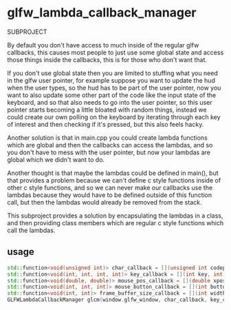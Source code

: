 # glfw_lambda_callback_manager
SUBPROJECT

By default you don't have access to much inside of the regular glfw callbacks, this causes most people to just use some global state and access those things inside the callbacks, this is for those who don't want that.

If you don't use global state then you are limited to stuffing what you need in the glfw user pointer, for example suppose you want to update the hud when the user types, so the hud has to be part of the user pointer, now you want to also update some other part of the code like the input state of the keyboard, and so that also needs to go into the user pointer, so this user pointer starts becoming a little bloated with random things, instead we could create our own polling on the keyboard by iterating through each key of interest and then checking if it's pressed, but this also feels hacky. 

Another solution is that in main.cpp you could create lambda functions which are global and then the callbacks can access the lambdas, and so you don't have to mess with the user pointer, but now your lambdas are global which we didn't want to do.

Another thought is that maybe the lambdas could be defined in main(), but that provides a problem because we can't define c style functions inside of other c style functions, and so we can never make our callbacks use the lambdas because they would have to be defined outside of this function call, but then the lambdas would already be removed from the stack.

This subproject provides a solution by encapsulating the lambdas in a class, and then providing class members which are regular c style functions which call the lambdas.

## usage
```cpp
std::function<void(unsigned int)> char_callback = [](unsigned int codepoint) {};
std::function<void(int, int, int, int)> key_callback = [](int key, int scancode, int action, int mods) {};
std::function<void(double, double)> mouse_pos_callback = [](double xpos, double ypos) {};
std::function<void(int, int, int)> mouse_button_callback = [](int button, int action, int mods) {};
std::function<void(int, int)> frame_buffer_size_callback = [](int width, int height) {};
GLFWLambdaCallbackManager glcm(window.glfw_window, char_callback, key_callback, mouse_pos_callback, mouse_button_callback, frame_buffer_size_callback);
```
